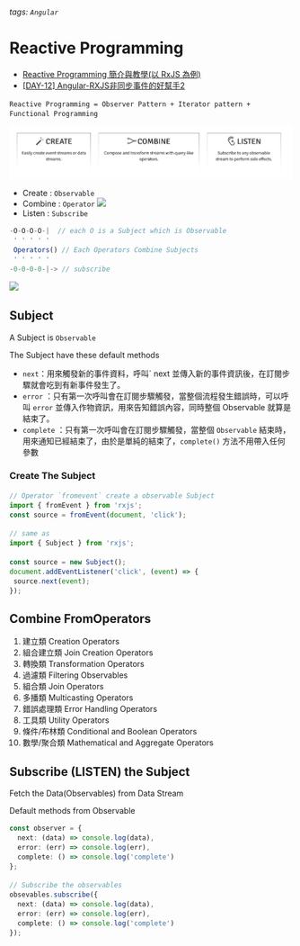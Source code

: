 ###### tags: `Angular`
# Reactive Programming  
- [Reactive Programming 簡介與教學(以 RxJS 為例)](https://blog.techbridge.cc/2016/05/28/reactive-programming-intro-by-rxjs/)
- [[DAY-12] Angular-RXJS非同步事件的好幫手2](https://ithelp.ithome.com.tw/articles/10222014)   

`Reactive Programming = Observer Pattern + Iterator pattern + Functional Programming`

![圖 1](images/d5969d2ade5869a5374d925c1ec5b53c668f772778f7a54d999bb024032d61c3.png)  
- Create : `Observable`
- Combine : `Operator`
![](https://i.imgur.com/KBLtKXd.png)
- Listen : `Subscribe`


```typescript
-O-O-O-O-|  // each O is a Subject which is Observable
 ' ' ' ' '  
 Operators() // Each Operators Combine Subjects
 ' ' ' ' '
-0-0-0-0-|-> // subscribe
```
![](https://i.imgur.com/1uzXLNR.png)   


## Subject

A Subject is `Observable`

The Subject have these default methods
- `next`：用來觸發新的事件資料，呼叫` next 並傳入新的事件資訊後，在訂閱步驟就會吃到有新事件發生了。
- `error` ：只有第一次呼叫會在訂閱步驟觸發，當整個流程發生錯誤時，可以呼叫 `error` 並傳入作物資訊，用來告知錯誤內容，同時整個 Observable 就算是結束了。
- `complete` ：只有第一次呼叫會在訂閱步驟觸發，當整個 `Observable` 結束時，用來通知已經結束了，由於是單純的結束了，`complete()` 方法不用帶入任何參數

### Create The Subject 

```typescript
// Operator `fromevent` create a observable Subject
import { fromEvent } from 'rxjs';
const source = fromEvent(document, 'click');

// same as 
import { Subject } from 'rxjs';

const source = new Subject();
document.addEventListener('click', (event) => {
 source.next(event);
});
```

## Combine FromOperators

1. 建立類 Creation Operators
2. 組合建立類 Join Creation Operators
3. 轉換類 Transformation Operators
4. 過濾類 Filtering Observables
5. 組合類 Join Operators
6. 多播類 Multicasting Operators
7. 錯誤處理類 Error Handling Operators
8. 工具類 Utility Operators
9. 條件/布林類 Conditional and Boolean Operators
10. 數學/聚合類 Mathematical and Aggregate Operators


## Subscribe (LISTEN) the Subject

Fetch the Data(Observables) from Data Stream

Default methods from Observable
```typescript
const observer = {
  next: (data) => console.log(data),
  error: (err) => console.log(err),
  complete: () => console.log('complete')
};

// Subscribe the observables
obsevables.subscribe({
  next: (data) => console.log(data),
  error: (err) => console.log(err),
  complete: () => console.log('complete')
});
```
